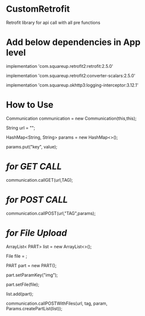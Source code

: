 # CustomRetrofit
Retrofit library for api call with all pre functions

# Add below dependencies in App level

implementation 'com.squareup.retrofit2:retrofit:2.5.0'
    
implementation 'com.squareup.retrofit2:converter-scalars:2.5.0'

implementation 'com.squareup.okhttp3:logging-interceptor:3.12.1'

# How to Use

Communication communication = new Communication(this,this);

String url = "";

HashMap<String, String> params = new HashMap<>();

params.put("key", value);

# *for GET CALL*
communication.callGET(url,TAG);

# *for POST CALL*
communication.callPOST(url,"TAG",params);

# *for File Upload*
ArrayList< PART> list = new ArrayList<>();
    
File file = ;
 
PART part = new PART();

part.setParamKey("img");

part.setFile(file);

list.add(part);

communication.callPOSTWithFiles(url, tag, param, Params.createPartList(list));

        
